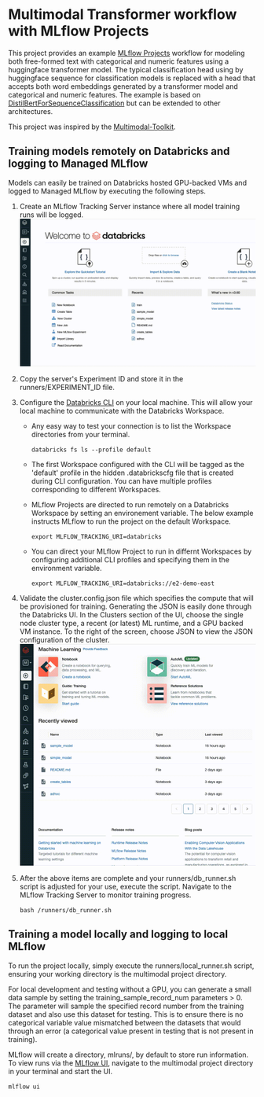 # Multimodal Transformer workflow with MLflow Projects
This project provides an example [MLflow Projects](https://www.mlflow.org/docs/latest/projects.html) workflow for modeling both free-formed text with categorical and numeric features using a huggingface transformer model. The typical classification head using by huggingface sequence for classification models is replaced with a head that accepts both word embeddings generated by a transformer model and categorical and numeric features. The example is based on [DistilBertForSequenceClassification](https://huggingface.co/docs/transformers/model_doc/distilbert#transformers.DistilBertForSequenceClassification) but can be extended to other architectures.

This project was inspired by the [Multimodal-Toolkit](https://github.com/georgian-io/Multimodal-Toolkit).  


## Training models remotely on Databricks and logging to Managed MLflow
Models can easily be trained on Databricks hosted GPU-backed VMs and logged to Managed MLflow by executing the following steps.  
1. Create an MLflow Tracking Server instance where all model training runs will be logged.
![til](img/create_experiment.gif)
2. Copy the server's Experiment ID and store it in the runners/EXPERIMENT_ID file.
3. Configure the [Databricks CLI](https://docs.databricks.com/dev-tools/cli/index.html) on your local machine. This will allow your local machine to communicate with the Databricks Workspace.
    - Any easy way to test your connection is to list the Workspace directories from your terminal.  
        ```
        databricks fs ls --profile default
        ```
    - The first Workspace configured with the CLI will be tagged as the 'default' profile in the hidden .databrickscfg file that is created during CLI configuration. You can have multiple profiles corresponding to different Workspaces. 

    - MLflow Projects are directed to run remotely on a Databricks Workspace by setting an environement variable. The below example instructs MLflow to run the project on the default Workspace.
        ```
        export MLFLOW_TRACKING_URI=databricks
        ```
    
    - You can direct your MLflow Project to run in differnt Workspaces by configuring additional CLI profiles and specifying them in the environment variable.
        ```
        export MLFLOW_TRACKING_URI=databricks://e2-demo-east
        ```
 4. Validate the cluster.config.json file which specifies the compute that will be provisioned for training. Generating the JSON is easily done through the Databricks UI. In the Clusters section of the UI, choose the single node cluster type, a recent (or latest) ML runtime, and a GPU backed VM instance. To the right of the screen, choose JSON to view the JSON configuration of the cluster.
 ![til](img/cluster_config.gif)

 5. After the above items are complete and your runners/db_runner.sh script is adjusted for your use, execute the script. Navigate to the MLflow Tracking Server to monitor training progress.
    ```
    bash /runners/db_runner.sh
    ```  


 ## Training a model locally and logging to local MLflow  
To run the project locally, simply execute the runners/local_runner.sh script, ensuring your working directory is the multimodal project directory.  

For local development and testing without a GPU, you can generate a small data sample by setting the training_sample_record_num parameters > 0. The parameter will sample the specified record number from the training dataset and also use this dataset for testing. This is to ensure there is no categorical variable value mismatched between the datasets that would through an error (a categorical value present in testing that is not present in training).

MLflow will create a directory, mlruns/, by default to store run information. To view runs via the [MLflow UI](https://www.mlflow.org/docs/latest/tracking.html#where-runs-are-recorded), navigate to the multimodal project directory in your terminal and start the UI.

```
mlflow ui
```



